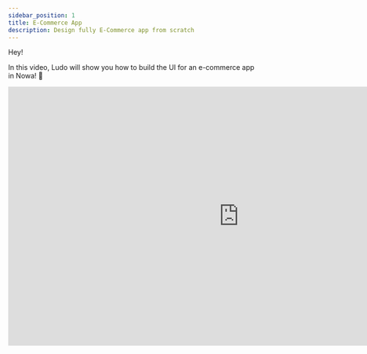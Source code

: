 ```yaml
---
sidebar_position: 1
title: E-Commerce App
description: Design fully E-Commerce app from scratch
---
```


Hey!

In this video, Ludo will show you how to build the UI for an e-commerce app in Nowa! 🛒


<iframe width="939" height="528" src="https://www.youtube.com/embed/Qp-3ylrUOJk" title="Design an E-Commerce app in Nowa!" frameborder="0" allow="accelerometer; autoplay; clipboard-write; encrypted-media; gyroscope; picture-in-picture; web-share" referrerpolicy="strict-origin-when-cross-origin" allowfullscreen></iframe>